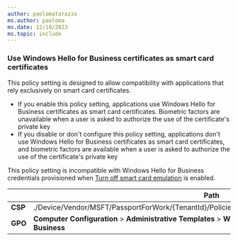 ```yaml
---
author: paolomatarazzo
ms.author: paoloma
ms.date: 12/19/2023
ms.topic: include
---
```


### Use Windows Hello for Business certificates as smart card certificates

This policy setting is designed to allow compatibility with applications that rely exclusively on smart card certificates.

- If you enable this policy setting, applications use Windows Hello for Business certificates as smart card certificates. Biometric factors are unavailable when a user is asked to authorize the use of the certificate's private key
- If you disable or don't configure this policy setting, applications don't use Windows Hello for Business certificates as smart card certificates, and biometric factors are available when a user is asked to authorize the use of the certificate's private key

This policy setting is incompatible with Windows Hello for Business credentials provisioned when [Turn off smart card emulation](/windows/security/identity-protection/hello-for-business/policy-settings#turn-off-smart-card-emulation) is enabled.

|  | Path |
|--|--|
| **CSP** | ./Device/Vendor/MSFT/PassportForWork/{TenantId}/Policies/[UseHelloCertificatesAsSmartCardCertificates](/windows/client-management/mdm/passportforwork-csp#devicetenantidpoliciesusehellocertificatesassmartcardcertificates) |
| **GPO** | **Computer Configuration** > **Administrative Templates** > **Windows Components** > **Windows Hello for Business** |
